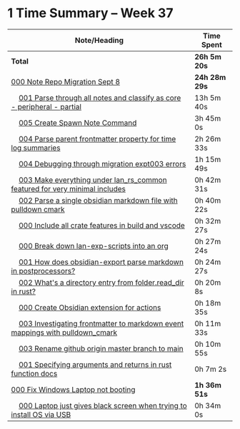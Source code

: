 # 1 Time Summary – Week 37

|Note/Heading|Time Spent|
|------------|----------|
|**Total**|**26h 5m 20s**|
|[000 Note Repo Migration Sept 8](../../../../../../lan/tasks/2025/000%20Note%20Repo%20Migration%20Sept%208/000%20Note%20Repo%20Migration%20Sept%208.md)|**24h 28m 29s**|
|    [001 Parse through all notes and classify as core - peripheral - partial](../../../../../../lan/tasks/2025/000%20Note%20Repo%20Migration%20Sept%208/tasks/001%20Parse%20through%20all%20notes%20and%20classify%20as%20core%20-%20peripheral%20-%20partial.md)|13h 5m 40s|
|    [005 Create Spawn Note Command](../../../../../../lan/tasks/2025/000%20Note%20Repo%20Migration%20Sept%208/tasks/005%20Create%20Spawn%20Note%20Command.md)|3h 45m 0s|
|    [004 Parse parent frontmatter property for time log summaries](../../../../../../lan/tasks/2025/000%20Note%20Repo%20Migration%20Sept%208/tasks/004%20Parse%20parent%20frontmatter%20property%20for%20time%20log%20summaries.md)|2h 26m 33s|
|    [004 Debugging through migration expt003 errors](../../../../../../lan/tasks/2025/000%20Note%20Repo%20Migration%20Sept%208/investigations/004%20Debugging%20through%20migration%20expt003%20errors.md)|1h 15m 49s|
|    [003 Make everything under lan_rs_common featured for very minimal includes](../../../../../../lan/tasks/2025/000%20Note%20Repo%20Migration%20Sept%208/tasks/003%20Make%20everything%20under%20lan_rs_common%20featured%20for%20very%20minimal%20includes.md)|0h 42m 31s|
|    [002 Parse a single obsidian markdown file with pulldown cmark](../../../../../../lan/tasks/2025/000%20Note%20Repo%20Migration%20Sept%208/tasks/002%20Parse%20a%20single%20obsidian%20markdown%20file%20with%20pulldown%20cmark.md)|0h 40m 22s|
|    [000 Include all crate features in build and vscode](../../../../../../lan/tasks/2025/000%20Note%20Repo%20Migration%20Sept%208/howtos/000%20Include%20all%20crate%20features%20in%20build%20and%20vscode.md)|0h 32m 27s|
|    [000 Break down lan-exp-scripts into an org](../../../../../../lan/tasks/2025/000%20Note%20Repo%20Migration%20Sept%208/entries/000%20Break%20down%20lan-exp-scripts%20into%20an%20org.md)|0h 27m 24s|
|    [001 How does obsidian-export parse markdown in postprocessors?](../../../../../../lan/tasks/2025/000%20Note%20Repo%20Migration%20Sept%208/investigations/001%20How%20does%20obsidian-export%20parse%20markdown%20in%20postprocessors%3F.md)|0h 24m 27s|
|    [002 What's a directory entry from folder.read_dir in rust?](../../../../../../lan/tasks/2025/000%20Note%20Repo%20Migration%20Sept%208/investigations/002%20What's%20a%20directory%20entry%20from%20folder.read_dir%20in%20rust%3F.md)|0h 20m 8s|
|    [000 Create Obsidian extension for actions](../../../../../../lan/tasks/2025/000%20Note%20Repo%20Migration%20Sept%208/tasks/000%20Create%20Obsidian%20extension%20for%20actions.md)|0h 18m 35s|
|    [003 Investigating frontmatter to markdown event mappings with pulldown_cmark](../../../../../../lan/tasks/2025/000%20Note%20Repo%20Migration%20Sept%208/investigations/003%20Investigating%20frontmatter%20to%20markdown%20event%20mappings%20with%20pulldown_cmark.md)|0h 11m 33s|
|    [003 Rename github origin master branch to main](../../../../../../lan/tasks/2025/000%20Note%20Repo%20Migration%20Sept%208/howtos/003%20Rename%20github%20origin%20master%20branch%20to%20main.md)|0h 10m 55s|
|    [001 Specifying arguments and returns in rust function docs](../../../../../../lan/tasks/2025/000%20Note%20Repo%20Migration%20Sept%208/howtos/001%20Specifying%20arguments%20and%20returns%20in%20rust%20function%20docs.md)|0h 7m 2s|
|[000 Fix Windows Laptop not booting](../../../../../../lan/topics/tooling/windows/tasks/2025/000%20Fix%20Windows%20Laptop%20not%20booting/000%20Fix%20Windows%20Laptop%20not%20booting.md)|**1h 36m 51s**|
|    [000 Laptop just gives black screen when trying to install OS via USB](../../../../../../lan/topics/tooling/windows/tasks/2025/000%20Fix%20Windows%20Laptop%20not%20booting/issues/000%20Laptop%20just%20gives%20black%20screen%20when%20trying%20to%20install%20OS%20via%20USB.md)|0h 34m 0s|
